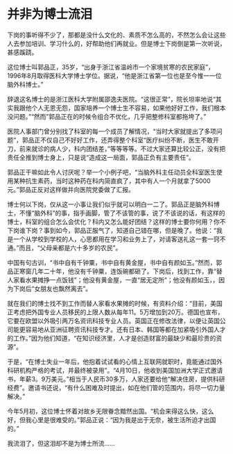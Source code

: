 # 并非为博士流泪

下岗的事听得不少了，那都是没什么文化的、素质不怎么高的，不然怎么会让这些人去参加培训、学习什么的，好帮助他们再就业。但是博士下岗倒是第一次听说，甚感蹊跷。 

这位博士叫郭品正，35岁，“出身于浙江省温岭市一个家境贫寒的农民家庭”，1996年8月取得医科大学博士学位。据说，“他是浙江省第一位也是至今惟一一位脑外科博士。” 

辞退这名博士的是浙江医科大学附属邵逸夫医院。“这很正常”，院长坦率地说“其实我跟他个人无恩无怨，国家培养一个博士生不容易，如果他好好工作，我们根本没问题。”“然而”郭品正在的时候令组合不优化，几乎把整修科室都拖垮了。” 

医院人事部门曾分别找了科室的每一个成员了解情况，“当时大家就提出了多项问题”，郭品正不仅自己不好好工作，还弄得整个科室“医疗纠纷不断，医生不敢开刀，前来就诊的病人少，科内团结差，”等等等等。不过大家还算比较公正，没有把责任全推到博士身上，只是说“造成这一局面，郭品正负有主要责任”。 

郭品正干嘛如此令人讨厌呢？举一个小例子吧，“当脑外科主任动员全科室医生使用某种抗生素药，当时这种药在科内简直疯了，其中有人一个月就拿了5000元。”郭品正反对这样做并向医院党委做了汇报。 

博士何以下岗，仅从这一小事让我们似乎就可以明白一二了。郭品正是脑外科博士，不懂“脑外科”的事，指手画脚，管了不该管的事，说了不该说的话，有这样的博士，科室的组合怎么会优化？科内又怎么能好团结？这样的博士要你何用？你不下岗谁下岗？事到如今，郭品正服气了，知道自己错在哪，但是晚了。他说：“我是一个从学校到学校的人，心思都用在学习和业务上了，对请客送礼这一套一窍不通。”而且，“父母亲都是六十多岁的农民”。 

中国有句古训，“书中自有千钟粟，书中自有黄金屋，书中自有颜如玉。”然而，郭品正寒窗几年二十年，他没有千钟粟，连饭碗都砸了。下岗后，找到工作，靠“替人家看水果摊挣一点饭钱”；他没有黄金屋，一直“居无定所”；他没有颜如玉，，因为下岗后“女朋友也飘然离去”。 

就在我们的博士找不到工作而替人家看水果摊的时候，有资料介绍：“目前，美国正考虑把外国专业人员移民的上限人数从每年11。5万增加到20万。德国也宣布，它要在欧盟以外吸引两万名资讯科技专业人员。英国正在修改法律，以便让英国公司能更容易地从亚洲征聘资讯科技专才。还有日本、韩国等都在加紧吸引外国人才的工作。”因为他们知道，“在知识经济里，人才是创造财富的最缺少和最珍贵的资源”。 

于是，“在博士失业一年后，他抱着试试看的心情上互联网就职时，竟能通过国外科研机构严格的考试，并最终被录用”。“4月10日，他收到美国加洲大学正式邀请书，年薪3。9万美元。”相当于人民币30多万，人家还要给他“解决住房，提供科研经费”。邀请书还说，“有什么困难及时提出，如在他们管的范围内，将尽一切力量解决。” 

今年5月初，这位博士怀着对故乡无限眷念黯然出国。“机会来得这么快，这么好，但我心里是很难受的。”郭品正说：“因为我是出于无奈，被生活所迫才出国的。” 

我流泪了，但这泪却不是为博士所流……
 